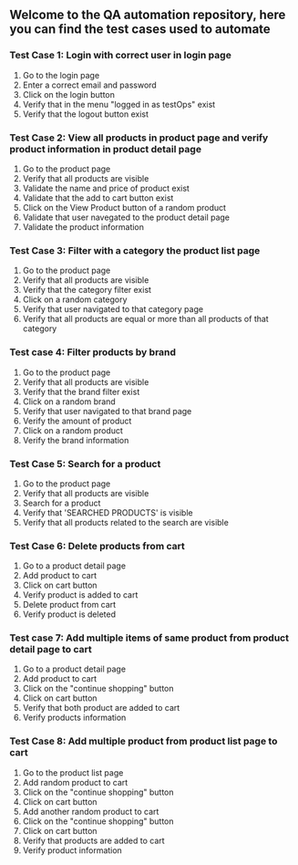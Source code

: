 ## Welcome to the QA automation repository, here you can find the test cases used to automate

### Test Case 1: Login with correct user in login page
1. Go to the login page
2. Enter a correct email and password
3. Click on the login button
4. Verify that in the menu "logged in as testOps" exist
5. Verify that the logout button exist

### Test Case 2: View all products in product page and verify product information in product detail page 
1. Go to the product page
2. Verify that all products are visible
3. Validate the name and price of product exist
4. Validate that the add to cart button exist
5. Click on the View Product button of a random product
6. Validate that user navegated to the product detail page
7. Validate the product information

### Test Case 3: Filter with a category the product list page
1. Go to the product page
2. Verify that all products are visible
3. Verify that the category filter exist
4. Click on a random category
5. Verify that user navigated to that category page
6. Verify that all products are equal or more than all products of that category

### Test case 4: Filter products by brand
1. Go to the product page
2. Verify that all products are visible
3. Verify that the brand filter exist
4. Click on a random brand
5. Verify that user navigated to that brand page
6. Verify the amount of product
7. Click on a random product
8. Verify the brand information

### Test Case 5: Search for a product
1. Go to the product page
2. Verify that all products are visible
3. Search for a product
4. Verify that 'SEARCHED PRODUCTS' is visible
5. Verify that all products related to the search are visible

### Test Case 6: Delete products from cart
1. Go to a product detail page
2. Add product to cart
3. Click on cart button
4. Verify product is added to cart
5. Delete product from cart
6. Verify product is deleted

### Test case 7: Add multiple items of same product from product detail page to cart
1. Go to a product detail page
2. Add product to cart
3. Click on the "continue shopping" button
4. Click on cart button
5. Verify that both product are added to cart
6. Verify products information

### Test Case 8: Add multiple product from product list page to cart
1. Go to the product list page
2. Add random product to cart
3. Click on the "continue shopping" button
4. Click on cart button
5. Add another random product to cart
6. Click on the "continue shopping" button
7. Click on cart button
8. Verify that products are added to cart
9. Verify product information